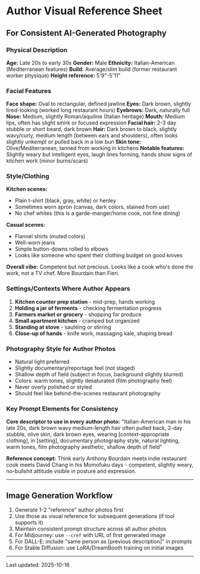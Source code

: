 # Author Visual Reference Sheet
## For Consistent AI-Generated Photography

### Physical Description

**Age:** Late 20s to early 30s
**Gender:** Male
**Ethnicity:** Italian-American (Mediterranean features)
**Build:** Average/slim build (former restaurant worker physique)
**Height reference:** 5'9"-5'11"

### Facial Features

**Face shape:** Oval to rectangular, defined jawline
**Eyes:** Dark brown, slightly tired-looking (worked long restaurant hours)
**Eyebrows:** Dark, naturally full
**Nose:** Medium, slightly Roman/aquiline (Italian heritage)
**Mouth:** Medium lips, often has slight smirk or focused expression
**Facial hair:** 2-3 day stubble or short beard, dark brown
**Hair:** Dark brown to black, slightly wavy/curly, medium length (between ears and shoulders), often looks slightly unkempt or pulled back in a low bun
**Skin tone:** Olive/Mediterranean, tanned from working in kitchens
**Notable features:** Slightly weary but intelligent eyes, laugh lines forming, hands show signs of kitchen work (minor burns/scars)

### Style/Clothing

**Kitchen scenes:**
- Plain t-shirt (black, gray, white) or henley
- Sometimes worn apron (canvas, dark colors, stained from use)
- No chef whites (this is a garde-manger/home cook, not fine dining)

**Casual scenes:**
- Flannel shirts (muted colors)
- Well-worn jeans
- Simple button-downs rolled to elbows
- Looks like someone who spent their clothing budget on good knives

**Overall vibe:** Competent but not precious. Looks like a cook who's done the work, not a TV chef. More Bourdain than Fieri.

### Settings/Contexts Where Author Appears

1. **Kitchen counter prep station** - mid-prep, hands working
2. **Holding a jar of ferments** - checking fermentation progress
3. **Farmers market or grocery** - shopping for produce
4. **Small apartment kitchen** - cramped but organized
5. **Standing at stove** - sautéing or stirring
6. **Close-up of hands** - knife work, massaging kale, shaping bread

### Photography Style for Author Photos

- Natural light preferred
- Slightly documentary/reportage feel (not staged)
- Shallow depth of field (subject in focus, background slightly blurred)
- Colors: warm tones, slightly desaturated (film photography feel)
- Never overly polished or styled
- Should feel like behind-the-scenes restaurant photography

### Key Prompt Elements for Consistency

**Core descriptor to use in every author photo:**
"Italian-American man in his late 20s, dark brown wavy medium-length hair often pulled back, 2-day stubble, olive skin, dark brown eyes, wearing [context-appropriate clothing], in [setting], documentary photography style, natural lighting, warm tones, film photography aesthetic, shallow depth of field"

**Reference concept:** Think early Anthony Bourdain meets indie restaurant cook meets David Chang in his Momofuku days - competent, slightly weary, no-bullshit attitude visible in posture and expression.

---

## Image Generation Workflow

1. Generate 1-2 "reference" author photos first
2. Use those as visual reference for subsequent generations (if tool supports it)
3. Maintain consistent prompt structure across all author photos
4. For Midjourney: use `--cref` with URL of first generated image
5. For DALL-E: include "same person as [previous description]" in prompts
6. For Stable Diffusion: use LoRA/DreamBooth training on initial images

---

Last updated: 2025-10-16
